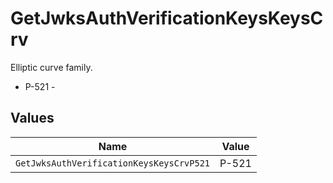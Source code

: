 # GetJwksAuthVerificationKeysKeysCrv

Elliptic curve family.
* P-521 - 


## Values

| Name                                     | Value                                    |
| ---------------------------------------- | ---------------------------------------- |
| `GetJwksAuthVerificationKeysKeysCrvP521` | P-521                                    |